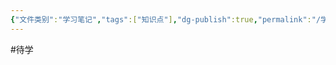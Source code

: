 ```yaml
---
{"文件类别":"学习笔记","tags":["知识点"],"dg-publish":true,"permalink":"/学习笔记studyup/知识点cheese/流押/","dgPassFrontmatter":true,"noteIcon":"","created":"2024-10-17T16:19:06.619+08:00","updated":"2024-10-17T16:19:09.761+08:00"}
---
```


#待学 
